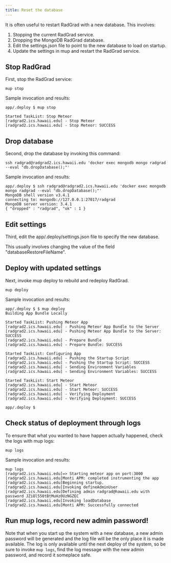 ```yaml
---
title: Reset the database
---
```


It is often useful to restart RadGrad with a new database. This involves:

  1. Stopping the current RadGrad service.
  2. Dropping the MongoDB RadGrad database.
  3. Edit the settings.json file to point to the new database to load on startup.
  4. Update the settings in mup and restart the RadGrad service.

## Stop RadGrad

First, stop the RadGrad service:

```shell
mup stop
```

Sample invocation and results:

```shell
app/.deploy $ mup stop

Started TaskList: Stop Meteor
[radgrad2.ics.hawaii.edu] - Stop Meteor
[radgrad2.ics.hawaii.edu] - Stop Meteor: SUCCESS
```

## Drop database

Second, drop the database by invoking this command:

```shell
ssh radgrad@radgrad2.ics.hawaii.edu 'docker exec mongodb mongo radgrad --eval "db.dropDatabase();"'
```

Sample invocation and results:

```shell
app/.deploy $ ssh radgrad@radgrad2.ics.hawaii.edu 'docker exec mongodb mongo radgrad --eval "db.dropDatabase();"'
MongoDB shell version v3.4.1
connecting to: mongodb://127.0.0.1:27017/radgrad
MongoDB server version: 3.4.1
{ "dropped" : "radgrad", "ok" : 1 }
```

## Edit settings

Third, edit the app/.deploy/settings.json file to specify the new database.

This usually involves changing the value of the field "databaseRestoreFileName".

## Deploy with updated settings

Next, invoke mup deploy to rebuild and redeploy RadGrad.

```shell
mup deploy
```

Sample invocation and results:

```shell
app/.deploy $ $ mup deploy
Building App Bundle Locally

Started TaskList: Pushing Meteor App
[radgrad2.ics.hawaii.edu] - Pushing Meteor App Bundle to the Server
[radgrad2.ics.hawaii.edu] - Pushing Meteor App Bundle to the Server: SUCCESS
[radgrad2.ics.hawaii.edu] - Prepare Bundle
[radgrad2.ics.hawaii.edu] - Prepare Bundle: SUCCESS

Started TaskList: Configuring App
[radgrad2.ics.hawaii.edu] - Pushing the Startup Script
[radgrad2.ics.hawaii.edu] - Pushing the Startup Script: SUCCESS
[radgrad2.ics.hawaii.edu] - Sending Environment Variables
[radgrad2.ics.hawaii.edu] - Sending Environment Variables: SUCCESS

Started TaskList: Start Meteor
[radgrad2.ics.hawaii.edu] - Start Meteor
[radgrad2.ics.hawaii.edu] - Start Meteor: SUCCESS
[radgrad2.ics.hawaii.edu] - Verifying Deployment
[radgrad2.ics.hawaii.edu] - Verifying Deployment: SUCCESS

app/.deploy $
```

## Check status of deployment through logs

To ensure that what you wanted to have happen actually happened, check the logs with mup logs:

```shell
mup logs
```

Sample invocation and results:

```shell
mup logs
[radgrad2.ics.hawaii.edu]=> Starting meteor app on port:3000
[radgrad2.ics.hawaii.edu]Monti APM: completed instrumenting the app
[radgrad2.ics.hawaii.edu]Beginning startup.
[radgrad2.ics.hawaii.edu]Invoking defineAdminUser
[radgrad2.ics.hawaii.edu]Defining admin radgrad@hawaii.edu with password JZiOl550tBtMuHz0UzNGZEC
[radgrad2.ics.hawaii.edu]Invoking loadDatabase
[radgrad2.ics.hawaii.edu]Monti APM: Successfully connected
```

## Run mup logs, record new admin password!

Note that when you start up the system with a new database, a new admin password will be generated and the log file will be the only place it is made available.  The log is only available until the next deploy of the system, so be sure to invoke `mup logs`, find the log message with the new admin password, and record it someplace safe.







